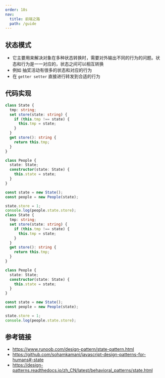 ```yaml
---
order: 18s
nav:
  title: 前端之路
  path: /guide
---
```


## 状态模式

- 它主要用来解决对象在多种状态转换时，需要对外输出不同的行为的问题。状态和行为是一一对应的，状态之间可以相互转换
- 例如 抽奖活动有很多的状态和对应的行为
- 在 `getter setter` 直接进行转发到合适的行为

## 代码实现

```typescript
class State {
  tmp: string;
  set store(state: string) {
    if (this.tmp !== state) {
      this.tmp = state;
    }
  }
  get store(): string {
    return this.tmp;
  }
}

class People {
  state: State;
  constructor(state: State) {
    this.state = state;
  }
}

const state = new State();
const people = new People(state);

state.store = 1;
console.log(people.state.store);
class State {
  tmp: string;
  set store(state: string) {
    if (this.tmp !== state) {
      this.tmp = state;
    }
  }
  get store(): string {
    return this.tmp;
  }
}

class People {
  state: State;
  constructor(state: State) {
    this.state = state;
  }
}

const state = new State();
const people = new People(state);

state.store = 1;
console.log(people.state.store);
```

## 参考链接

- https://www.runoob.com/design-pattern/state-pattern.html
- https://github.com/sohamkamani/javascript-design-patterns-for-humans#-state
- https://design-patterns.readthedocs.io/zh_CN/latest/behavioral_patterns/state.html
